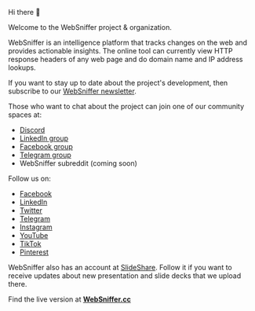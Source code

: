 Hi there 👋

Welcome to the WebSniffer project & organization.

WebSniffer is an intelligence platform that tracks changes on the web and provides actionable insights. The online tool can currently view HTTP response headers of any web page and do domain name and IP address lookups. 

If you want to stay up to date about the project's development, then subscribe to our [WebSniffer newsletter](https://mailchi.mp/3bd003dc74cb/websniffer-newsletter).

Those who want to chat about the project can join one of our community spaces at:
- [Discord](https://websniffer.cc/discord)
- [LinkedIn group](https://www.linkedin.com/groups/12674327/)
- [Facebook group](https://www.facebook.com/groups/2238585586464598/)
- [Telegram group](https://t.me/+TeiUpJ-Ir8x3LOI4)
- WebSniffer subreddit (coming soon)

Follow us on:
- [Facebook](https://www.facebook.com/WebSnifferHQ/)
- [LinkedIn](https://www.linkedin.com/company/websniffer/)
- [Twitter](https://twitter.com/WebSnifferHQ)
- [Telegram](https://t.me/websniffer)
- [Instagram](https://www.instagram.com/websnifferhq/)
- [YouTube](https://www.youtube.com/channel/UCHtLNbdagCIfir1ulloAEhQ?sub_confirmation=1)
- [TikTok](https://www.tiktok.com/@websnifferhq)
- [Pinterest](https://www.pinterest.com/WebSnifferHQ/)

WebSniffer also has an account at [SlideShare](https://www.slideshare.net/WebSniffer). Follow it if you want to receive updates about new presentation and slide decks that we upload there.

Find the live version at **[WebSniffer.cc](https://websniffer.cc/)**
